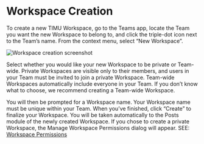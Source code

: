 # Workspace Creation 

To create a new TIMU Workspace, go to the Teams app, locate the Team you want the new Workspace to belong to, and click the triple-dot icon next to the Team’s name. From the context menu, select “New Workspace”.

![Workspace creation screenshot](https://fakeimg.pl/640x360/)

Select whether you would like your new Workspace to be private or Team-wide. Private Workspaces are visible only to their members, and users in your Team must be invited to join a private Workspace. Team-wide Workspaces automatically include everyone in your Team. If you don’t know what to choose, we recommend creating a Team-wide Workspace.

You will then be prompted for a Workspace name. Your Workspace name must be unique within your Team. When you’ve finished, click “Create” to finalize your Workspace. You will be taken automatically to the Posts module of the newly created Workspace. If you chose to create a private Workspace, the Manage Workspace Permissions dialog will appear. SEE: [Workspace Permissions](Workspace%20Permissions.html)
